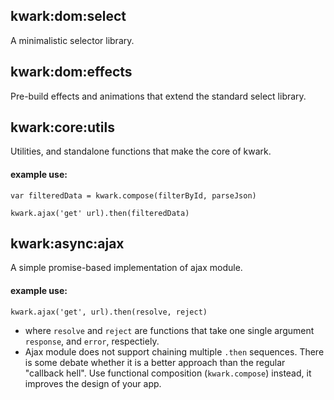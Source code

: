 ## kwark:dom:select

A minimalistic selector library.

## kwark:dom:effects

Pre-build effects and animations that extend the standard select library.

## kwark:core:utils

Utilities, and standalone functions that make the core of kwark.

#### example use:

```
var filteredData = kwark.compose(filterById, parseJson)

kwark.ajax('get' url).then(filteredData)
```

## kwark:async:ajax

A simple promise-based implementation of ajax module.  

#### example use:

```kwark.ajax('get', url).then(resolve, reject)```
-  where `resolve` and `reject` are functions that take one single argument `response`, and `error`, respectiely.
- Ajax module does not support chaining multiple `.then` sequences. There is some debate whether it is a better approach than the regular "callback hell". Use functional composition (`kwark.compose`) instead, it improves the design of your app.